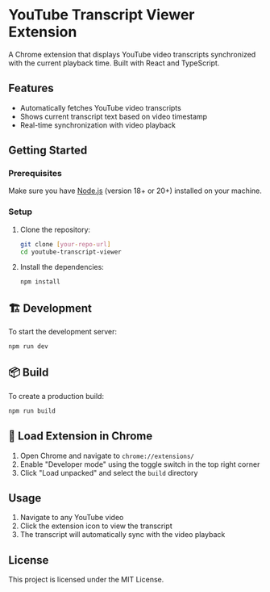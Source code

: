 # YouTube Transcript Viewer Extension

A Chrome extension that displays YouTube video transcripts synchronized with the current playback time. Built with React and TypeScript.

## Features

- Automatically fetches YouTube video transcripts
- Shows current transcript text based on video timestamp
- Real-time synchronization with video playback

## Getting Started

### Prerequisites

Make sure you have [Node.js](https://nodejs.org/) (version 18+ or 20+) installed on your machine.

### Setup

1. Clone the repository:

    ```sh
    git clone [your-repo-url]
    cd youtube-transcript-viewer
    ```

2. Install the dependencies:

    ```sh
    npm install
    ```

## 🏗️ Development

To start the development server:

```sh
npm run dev
```

## 📦 Build 

To create a production build:

```sh
npm run build
```

## 📂 Load Extension in Chrome

1. Open Chrome and navigate to `chrome://extensions/`
2. Enable "Developer mode" using the toggle switch in the top right corner
3. Click "Load unpacked" and select the `build` directory

## Usage

1. Navigate to any YouTube video
2. Click the extension icon to view the transcript
3. The transcript will automatically sync with the video playback

## License

This project is licensed under the MIT License.